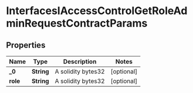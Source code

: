 

# InterfacesIAccessControlGetRoleAdminRequestContractParams

## Properties

Name | Type | Description | Notes
------------ | ------------- | ------------- | -------------
**_0** | **String** | A solidity bytes32 |  [optional]
**role** | **String** | A solidity bytes32 |  [optional]




